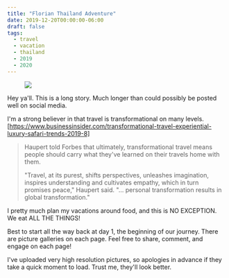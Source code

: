 ```yaml
--- 
title: "Florian Thailand Adventure" 
date: 2019-12-20T00:00:00-06:00 
draft: false 
tags: 
  - travel 
  - vacation 
  - thailand 
  - 2019 
  - 2020 
--- 
```


<figure>
  <img class="lg-object lg-image" src="https://static.bobflorian.com/thailand/day4/6.jpg">
</figure>

Hey ya'll.  This is a long story. Much longer than could possibly be posted well on social media.

I'm a strong believer in that travel is transformational on many levels.  [https://www.businessinsider.com/transformational-travel-experiential-luxury-safari-trends-2019-8]
<blockquote>Haupert told Forbes that ultimately, transformational travel means people should carry what they've learned on their travels home with them.

"Travel, at its purest, shifts perspectives, unleashes imagination, inspires understanding and cultivates empathy, which in turn promises peace," Haupert said. "... personal transformation results in global transformation."</blockquote>

I pretty much plan my vacations around food, and this is NO EXCEPTION.  We eat ALL THE THINGS!

Best to start all the way back at day 1, the beginning of our journey.  There are picture galleries on each page.  Feel free to share, comment, and engage on each page!

I've uploaded very high resolution pictures, so apologies in advance if they take a quick moment to load. Trust me, they'll look better.

<br><br>